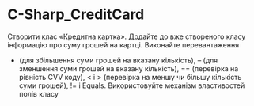 # C-Sharp_CreditCard

Створити клас «Кредитна картка». 
Додайте до вже створеного класу інформацію про суму грошей на картці. 
Виконайте перевантаження 
+ (для збільшення суми грошей на вказану кількість),
 – (для зменшення суми грошей на вказану кількість), 
== (перевірка на рівність CVV коду),
< і > (перевірка на меншу чи більшу кількість суми грошей), 
!= і Equals. 
Використовуйте механізм властивостей полів класу
